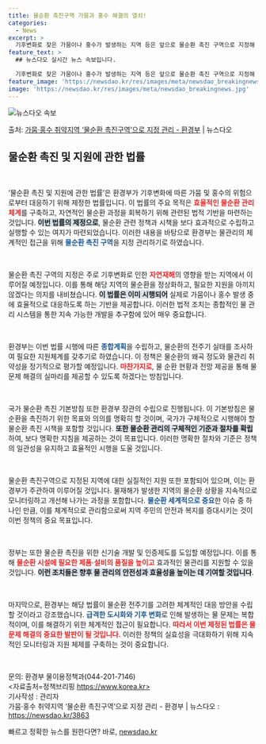```yaml
---
title: 물순환 촉진구역 가뭄과 홍수 해결의 열쇠!
categories:
  - News
excerpt: >
  기후변화로 잦은 가뭄이나 홍수가 발생하는 지역 등은 앞으로 물순환 촉진 구역으로 지정해 관리된다. 지정 구역…
feature_text: >
  ## 뉴스다오 실시간 뉴스 속보입니다.

  기후변화로 잦은 가뭄이나 홍수가 발생하는 지역 등은 앞으로 물순환 촉진 구역으로 지정해 관리된다. 지정 구역…
feature_image: 'https://newsdao.kr/res/images/meta/newsdao_breakingnews.jpg'
image: 'https://newsdao.kr/res/images/meta/newsdao_breakingnews.jpg'
---
```


![뉴스다오 속보](https://newsdao.kr/res/images/meta/newsdao_breakingnews.jpg)

<p>출처: <a href="https://newsdao.kr/3863" rel="dofollow">가뭄·홍수 취약지역 ‘물순환 촉진구역’으로 지정 관리 - 환경부</a> | 뉴스다오</p>

<h2 data-ke-size="size26">물순환 촉진 및 지원에 관한 법률</h2>

<p data-ke-size="size16">&nbsp;</p>

‘물순환 촉진 및 지원에 관한 법률’은 환경부가 기후변화에 따른 가뭄 및 홍수의 위험으로부터 대응하기 위해 제정한 법률입니다. 이 법률의 주요 목적은 <b><span style="color: #ee2323;">효율적인 물순환 관리체계</span></b>를 구축하고, 자연적인 물순환 과정을 회복하기 위해 관련된 법적 기반을 마련하는 것입니다. <b><span style="background-color: #21538527;">이번 법률의 제정으로</span></b>, 물순환 관련 정책과 시책을 보다 효과적으로 수립하고 실행할 수 있는 여지가 마련되었습니다. 이러한 내용을 바탕으로 환경부는 물관리의 체계적인 접근을 위해 <b><span style="color: #1a5490;">물순환 촉진 구역</span></b>을 지정 관리하기로 하였습니다.

<p data-ke-size="size16">&nbsp;</p>

물순환 촉진 구역의 지정은 주로 기후변화로 인한 <b><span style="color: #ee2323;">자연재해</span></b>의 영향을 받는 지역에서 이루어질 예정입니다. 이를 통해 해당 지역의 물순환을 정상화하고, 필요한 지원을 아끼지 않겠다는 의지를 내비쳤습니다. <b><span style="background-color: #21538527;">이 법률은 이미 시행되어</span></b> 실제로 가뭄이나 홍수 발생 중에 효율적으로 대응하도록 하는 기반을 제공합니다. 이러한 법적 조치는 종합적인 물 관리 시스템을 통한 지속 가능한 개발을 추구함에 있어 매우 중요합니다.

<p data-ke-size="size16">&nbsp;</p>

환경부는 이번 법률 시행에 따른 <b><span style="color: #1a5490;">종합계획</span></b>을 수립하고, 물순환의 전주기 실태를 조사하여 필요한 지원체계를 갖추기로 하였습니다. 이 정책은 물순환의 왜곡 정도와 물관리 취약성을 정기적으로 평가할 예정입니다. <b><span style="color: #ee2323;">마찬가지로</span></b>, 물 순환 현황과 전망 제공을 통해 물 문제 해결의 실마리를 제공할 수 있도록 하겠다는 방침입니다.

<p data-ke-size="size16">&nbsp;</p>

국가 물순환 촉진 기본방침 또한 환경부 장관의 수립으로 진행됩니다. 이 기본방침은 물순환을 촉진하기 위한 목표와 의의를 명확히 할 것이며, 국가가 구체적으로 시행해야 할 물순환 촉진 시책을 포함할 것입니다. <b><span style="background-color: #21538527;">또한 물순환 관리의 구체적인 기준과 절차를 확립</span></b>하여, 보다 명확한 지침을 제공하는 것이 목표입니다. 이러한 명확한 절차와 기준은 정책의 일관성을 유지하고 효율적인 시행을 도울 것입니다.

<p data-ke-size="size16">&nbsp;</p>

물순환 촉진구역으로 지정된 지역에 대한 실질적인 지원 또한 포함되어 있으며, 이는 환경부가 주관하여 이루어질 것입니다. 물재해가 발생한 지역의 물순환 상황을 지속적으로 모니터링하고 개선해 나가는 과정을 포함합니다. <b><span style="color: #1a5490;">물순환 세계적으로 중요</span></b>한 이슈 중 하나인 만큼, 이를 체계적으로 관리함으로써 지역 주민의 안전과 복지를 증대시키는 것이 이번 정책의 중요 목표입니다.

<p data-ke-size="size16">&nbsp;</p>

정부는 또한 물순환 촉진을 위한 신기술 개발 및 인증제도를 도입할 예정입니다. 이를 통해 <b><span style="color: #ee2323;">물순환 시설에 필요한 제품·설비의 품질을 높이고</span></b> 효과적인 물관리를 지원할 수 있을 것입니다. <b><span style="background-color: #21538527;">이런 조치들은 향후 물 관리의 안전성과 효율성을 높이는 데 기여할 것입니다</span></b>.

<p data-ke-size="size16">&nbsp;</p>

마지막으로, 환경부는 해당 법률이 물순환 전주기를 고려한 체계적인 대응 방안을 수립할 것이라고 강조했습니다. <b><span style="color: #1a5490;">급격한 도시화와 기후 변화</span></b>로 인해 발생하는 물 문제는 복합적이며, 이를 해결하기 위한 체계적인 접근이 필요합니다. <b><span style="color: #ee2323;">따라서 이번 제정된 법률은 물 문제 해결의 중요한 발판이 될 것입니다.</span></b> 이러한 정책의 실효성을 극대화하기 위해 지속적인 모니터링과 지원 체제를 구축하는 것이 중요합니다.

<p data-ke-size="size16">&nbsp;</p>

문의: 환경부 물이용정책과(044-201-7146) <br>
<자료출처=정책브리핑 https://www.korea.kr> <br> 
기사작성 : 관리자<br> 
가뭄·홍수 취약지역 ‘물순환 촉진구역’으로 지정 관리 - 환경부 | 뉴스다오  : <a href="https://newsdao.kr/3863">https://newsdao.kr/3863</a> 

빠르고 정확한 뉴스를 원한다면? 바로, <a href="https://newsdao.kr" rel="dofollow">newsdao.kr</a>


